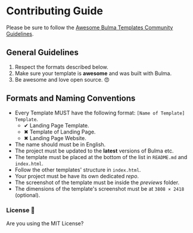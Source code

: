 # Contributing Guide

Please be sure to follow the [Awesome Bulma Templates Community Guidelines](https://github.com/aldi/awesome-bulma-templates/blob/master/.github/CODE_OF_CONDUCT.md).

## General Guidelines

1. Respect the formats described below.
2. Make sure your template is **awesome** and was built with Bulma.
3. Be awesome and love open source. :heart_eyes:

## Formats and Naming Conventions

- Every Template MUST have the following format: `[Name of Template] Template`.
  - ✔ Landing Page Template.
  - ✖ Template of Landing Page.
  - ✖ Landing Page Website.
- The name should must be in English.
- The project must be updated to the **latest** versions of Bulma etc.
- The template must be placed at the bottom of the list in `README.md` and `index.html`.
- Follow the other templates' structure in `index.html`.
- Your project must be have its own dedicated _repo_.
- The screenshot of the template must be inside the _previews_ folder.
- The dimensions of the template's screenshot must be at `3808 × 2418` (optional).

### License 📜

Are you using the MIT License?
